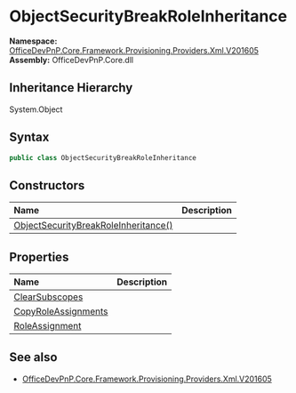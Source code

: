 # ObjectSecurityBreakRoleInheritance
  

**Namespace:** [OfficeDevPnP.Core.Framework.Provisioning.Providers.Xml.V201605](OfficeDevPnP.Core.Framework.Provisioning.Providers.Xml.V201605.md)  
**Assembly:** OfficeDevPnP.Core.dll  
## Inheritance Hierarchy
System.Object  
## Syntax
```C#
public class ObjectSecurityBreakRoleInheritance
```
## Constructors
|**Name**|**Description**|
|:-----|:-----|
| [ObjectSecurityBreakRoleInheritance()](OfficeDevPnP.Core.Framework.Provisioning.Providers.Xml.V201605.ObjectSecurityBreakRoleInheritance.ctor1.md) |  
## Properties
|**Name**|**Description**|
|:-----|:-----|
| [ClearSubscopes](OfficeDevPnP.Core.Framework.Provisioning.Providers.Xml.V201605.ObjectSecurityBreakRoleInheritance.ClearSubscopes.md) | 
| [CopyRoleAssignments](OfficeDevPnP.Core.Framework.Provisioning.Providers.Xml.V201605.ObjectSecurityBreakRoleInheritance.CopyRoleAssignments.md) | 
| [RoleAssignment](OfficeDevPnP.Core.Framework.Provisioning.Providers.Xml.V201605.ObjectSecurityBreakRoleInheritance.RoleAssignment.md) | 
## See also
- [OfficeDevPnP.Core.Framework.Provisioning.Providers.Xml.V201605](OfficeDevPnP.Core.Framework.Provisioning.Providers.Xml.V201605.md)
